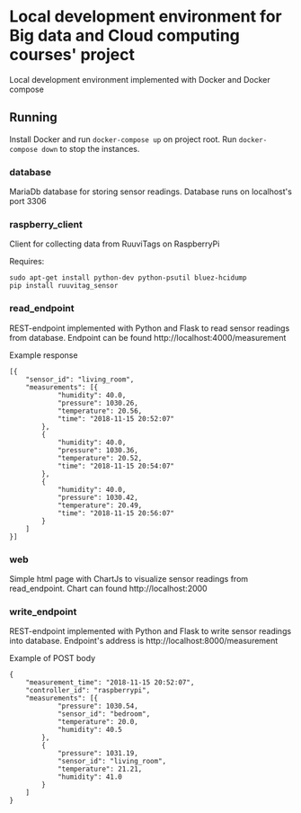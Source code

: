 # Local development environment for Big data and Cloud computing courses' project
Local development environment implemented with Docker and Docker compose

## Running

Install Docker and run ```docker-compose up``` on project root. Run ```docker-compose down``` to stop the instances.

### database
MariaDb database for storing sensor readings. Database runs on localhost's port 3306

### raspberry_client 
Client for collecting data from RuuviTags on RaspberryPi

Requires:
```
sudo apt-get install python-dev python-psutil bluez-hcidump
pip install ruuvitag_sensor
```

### read_endpoint
REST-endpoint implemented with Python and Flask to read sensor readings from database. Endpoint can be found 
http://localhost:4000/measurement

Example response
```
[{
	"sensor_id": "living_room",
	"measurements": [{
			"humidity": 40.0,
			"pressure": 1030.26,
			"temperature": 20.56,
			"time": "2018-11-15 20:52:07"
		},
		{
			"humidity": 40.0,
			"pressure": 1030.36,
			"temperature": 20.52,
			"time": "2018-11-15 20:54:07"
		},
		{
			"humidity": 40.0,
			"pressure": 1030.42,
			"temperature": 20.49,
			"time": "2018-11-15 20:56:07"
		}
	]
}]
```
### web
Simple html page with ChartJs to visualize sensor readings from read_endpoint. Chart can found http://localhost:2000

### write_endpoint
REST-endpoint implemented with Python and Flask to write sensor readings into database.
Endpoint's address is http://localhost:8000/measurement

Example of POST body
```
{
	"measurement_time": "2018-11-15 20:52:07",
	"controller_id": "raspberrypi",
	"measurements": [{
			"pressure": 1030.54,
			"sensor_id": "bedroom",
			"temperature": 20.0,
			"humidity": 40.5
		},
		{
			"pressure": 1031.19,
			"sensor_id": "living_room",
			"temperature": 21.21,
			"humidity": 41.0
		}
	]
}
```

